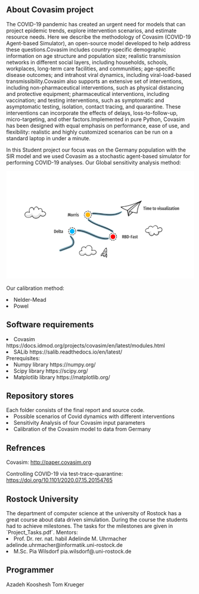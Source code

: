 <dt>
<h2>About Covasim project</h2>

The COVID-19 pandemic has created an urgent need for models that can project epidemic trends, explore intervention scenarios, and estimate resource needs. Here we describe the methodology of Covasim (COVID-19 Agent-based Simulator), an open-source model developed to help address these questions.Covasim includes country-specific demographic information on age structure and population size; realistic transmission networks in different social layers, including households, schools, workplaces, long-term care facilities, and communities; age-specific disease outcomes; and intrahost viral dynamics, including viral-load-based transmissibility.Covasim also supports an extensive set of interventions, including non-pharmaceutical interventions, such as physical distancing and protective equipment; pharmaceutical interventions, including vaccination; and testing interventions, such as symptomatic and asymptomatic testing, isolation, contact tracing, and quarantine. These interventions can incorporate the effects of delays, loss-to-follow-up, micro-targeting, and other factors.Implemented in pure Python, Covasim has been designed with equal emphasis on performance, ease of use, and flexibility: realistic and highly customized scenarios can be run on a standard laptop in under a minute.<dt>
In this Student project our focus was on the Germany population with the SIR model and we used Covasim as a stochastic agent-based simulator for performing COVID-19 analyses.
 Our Global sensitivity analysis method:
 
<img src="https://github.com/AzadehKSH/covasim-dds/blob/main/Image/method.PNG">
 
 Our calibration method:
 <li>
 Nelder-Mead 
 </li>
 <li> 
 Powel
 </li>
 
  <h2> Software requirements</h2>
 <li>
 Covasim <href>https://docs.idmod.org/projects/covasim/en/latest/modules.html
 </li>
 <li> 
 SALib <href>https://salib.readthedocs.io/en/latest/
 </li>
Prerequisites:
 <li>
 Numpy library <href>https://numpy.org/
 </li>
 <li> 
Scipy library <href>https://scipy.org/
 </li> 
 <li> 
Matplotlib library <href>https://matplotlib.org/
 </li>
<h2> Repository stores</h2>
 Each folder consists of the final report and source code.
 <li> 
Possible scenarios of Covid dynamics with different interventions
 </li>
 <li> 
Sensitivity Analysis of four Covasim input parameters
 </li>
  <li> 
Calibration of the Covasim model to data from Germany
 </li>
  
  
  <h2> Refrences</h2>
 
  Covasim: <href>http://paper.covasim.org
  
   Controlling COVID-19 via test-trace-quarantine: <href> https://doi.org/10.1101/2020.07.15.20154765
  
 <h2> Rostock University</h2>
The department of computer science at the university of Rostock has a great course about data driven simulation.
During the course the students had to achieve milestones. The tasks for the milestones are given in `Project_Tasks.pdf`.
Mentors:
 <li> 
 Prof. Dr. rer. nat. habil Adelinde M. Uhrmacher <href> adelinde.uhrmacher@informatik.uni-rostock.de
 </li>
 <li>
 M.Sc. Pia Wilsdorf <href>pia.wilsdorf@.uni-rostock.de
 </li>
 </dt>
 <h2> Programmer</h2> 
 Azadeh Kooshesh
 Tom Krueger
 
